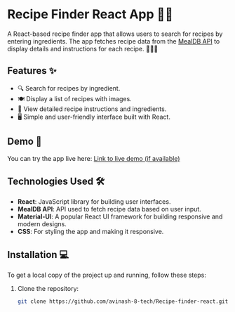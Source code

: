 # Recipe Finder React App 🍲🍴

A React-based recipe finder app that allows users to search for recipes by entering ingredients. The app fetches recipe data from the [MealDB API](https://www.themealdb.com/) to display details and instructions for each recipe. 👨‍🍳📜

## Features ✨

- 🔍 Search for recipes by ingredient.
- 🍽️ Display a list of recipes with images.
- 📝 View detailed recipe instructions and ingredients.
- 🖥️ Simple and user-friendly interface built with React.

## Demo 🎥

You can try the app live here: [Link to live demo (if available)](https://link-to-live-demo)

## Technologies Used 🛠️

- **React**: JavaScript library for building user interfaces.
- **MealDB API**: API used to fetch recipe data based on user input.
- **Material-UI**: A popular React UI framework for building responsive and modern designs.
- **CSS**: For styling the app and making it responsive.

## Installation 💻

To get a local copy of the project up and running, follow these steps:

1. Clone the repository:
   ```bash
   git clone https://github.com/avinash-8-tech/Recipe-finder-react.git

